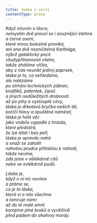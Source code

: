 ```yaml
---
title: Jedna z verzí
contentType: prose
---
```


_Když mluvím o lásce,  
nemyslím dvě proucí se i souznějící stehna  
a černé osení,  
které mnou bolestně proniká,  
ani ona dvě nezničitelná Karthága,  
nýbrž galaktický pocit  
všudypřítomnosti všeho,  
takže zhášíme víčka,  
aby z nás neunikl jediný paprsek,  
láska je to, co nehledáme,  
ale nalézáme  
po strhání technických zábran,  
knoflíků, patentek, zipsů  
a jiných nedůležitých drobností  
až po pihy a vystouplé cévy,  
láska je drkotavá bryčka našich těl,  
kočičí hlavy a opuštěné náměstí,  
láska je holá věc  
jako vrabče vypadlé z hnízda,  
které předstírá,  
že lze létat i bez peří,  
láska je opravdu nahá  
a snaží se zahalit  
nahotou prudce přitisklou k nahotě,  
takže nevíme,  
zda jsme v oblékárně citů  
nebo ve svlékárně pudů._

_Láska je,  
když o ní nic nevíme  
a ptáme se,  
co je to láska,  
která ví o nás všechno  
a lomcuje námi  
až do té malé smrti  
koroptve plné broků a vyvěživší  
před pádem do ohařovy mordy._

